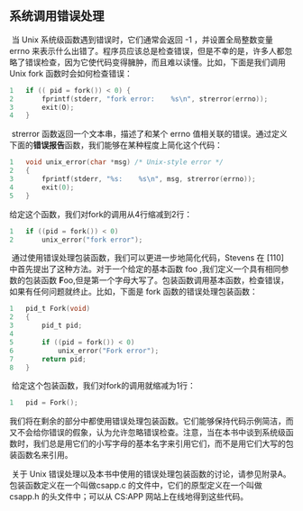 ## 系统调用错误处理



​		当 Unix 系统级函数遇到错误时，它们通常会返回 -1 ，并设置全局整数变量 errno 来表示什么出错了。程序员应该总是检查错误，但是不幸的是，许多人都忽略了错误检查，因为它使代码变得臃肿，而且难以读懂。比如，下面是我们调用 Unix fork 函数时会如何检查错误：

```c
1	if (( pid = fork()) < 0) {
2		fprintf(stderr, "fork error:	%s\n", strerror(errno));
3		exit(O);
4	}
```

​		strerror 函数返回一个文本串，描述了和某个 errno 值相关联的错误。通过定义下面的**错误报告**函数，我们能够在某种程度上简化这个代码：

```c
1	void unix_error(char *msg) /* Unix-style error */
2	{
3		fprintf(stderr,	"%s:	%s\n", msg, strerror(errno));
4		exit(0);
5	}
```

给定这个函数，我们对fork的调用从4行缩减到2行：

```c
1	if ((pid = fork()) < 0)
2		unix_error("fork error");
```

​		通过使用错误处理包装函数，我们可以更进一步地简化代码，Stevens 在 [110] 中首先提出了这种方法。对于一个给定的基本函数 foo ,我们定义一个具有相同参数的包装函数 **F**oo,但是第一个字母大写了。包装函数调用基本函数，检查错误，如果有任何问题就终止。比如，下面是 fork 函数的错误处理包装函数：

```c
1	pid_t Fork(void)
2	{
3		pid_t pid;
4
5		if ((pid = fork()) < 0)
6			unix_error("Fork error"); 
7		return pid;
8	}
```

​		给定这个包装函数，我们对fork的调用就缩减为1行：

```c
1	pid = Fork();
```

​		我们将在剩余的部分中都使用错误处理包装函数。它们能够保持代码示例简洁，而又不会给你错误的假象，认为允许忽略错误检查。注意，当在本书中谈到系统级函数时，我们总是用它们的小写字母的基本名字来引用它们，而不是用它们大写的包装函数名来引用。

​		关于 Unix 错误处理以及本书中使用的错误处理包装函数的讨论，请参见附录A。包装函数定义在一个叫做csapp.c 的文件中，它们的原型定义在一个叫做 csapp.h 的头文件中；可以从 CS:APP 网站上在线地得到这些代码。